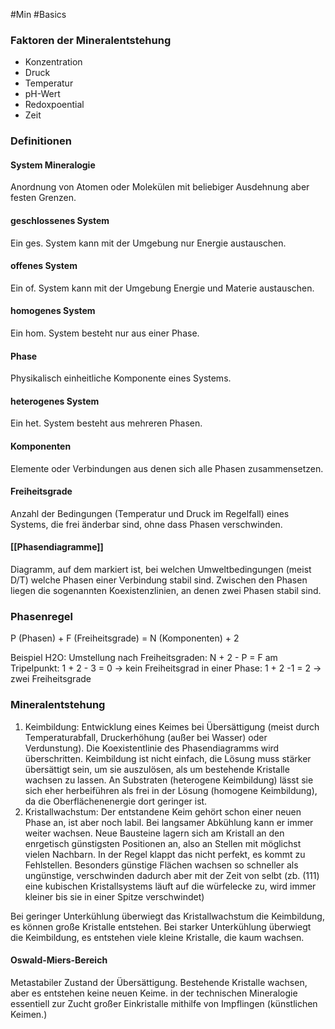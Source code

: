 #Min #Basics 


### Faktoren der Mineralentstehung

- Konzentration
- Druck
- Temperatur
- pH-Wert
- Redoxpoential
- Zeit
<!--ID: 1705934302598-->


### Definitionen

#### System Mineralogie

Anordnung von Atomen oder Molekülen mit beliebiger Ausdehnung aber festen Grenzen.



#### geschlossenes System

Ein ges. System kann mit der Umgebung nur Energie austauschen.



#### offenes System

Ein of. System kann mit der Umgebung Energie und Materie austauschen.



#### homogenes System

Ein hom. System besteht nur aus einer Phase.



#### Phase

Physikalisch einheitliche Komponente eines Systems.



#### heterogenes System

Ein het. System besteht aus mehreren Phasen.



#### Komponenten

Elemente oder Verbindungen aus denen sich alle Phasen zusammensetzen.



#### Freiheitsgrade

Anzahl der Bedingungen (Temperatur und Druck im Regelfall) eines Systems, die frei änderbar sind, ohne dass Phasen verschwinden.



#### [[Phasendiagramme]]

Diagramm, auf dem markiert ist, bei welchen Umweltbedingungen (meist D/T) welche Phasen einer Verbindung stabil sind. Zwischen den Phasen liegen die sogenannten Koexistenzlinien, an denen zwei Phasen stabil sind.



### Phasenregel

P (Phasen) + F (Freiheitsgrade) = N (Komponenten) + 2



Beispiel H2O: 
Umstellung nach Freiheitsgraden:  N + 2 - P = F
am Tripelpunkt: 1 + 2 - 3 = 0  -> kein Freiheitsgrad
in einer Phase: 1 + 2 -1 = 2 -> zwei Freiheitsgrade


### Mineralentstehung

1. Keimbildung: Entwicklung eines Keimes bei Übersättigung (meist durch Temperaturabfall, Druckerhöhung (außer bei Wasser) oder Verdunstung). Die Koexistentlinie des Phasendiagramms wird überschritten. Keimbildung ist nicht einfach, die Lösung muss stärker übersättigt sein, um sie auszulösen, als um bestehende Kristalle wachsen zu lassen.  An Substraten (heterogene Keimbildung) lässt sie sich eher herbeiführen als frei in der Lösung (homogene Keimbildung), da die Oberflächenenergie dort geringer ist.
2. Kristallwachstum: Der entstandene Keim gehört schon einer neuen Phase an, ist aber noch labil. Bei langsamer Abkühlung kann er immer weiter wachsen. Neue Bausteine lagern sich am Kristall an den enrgetisch günstigsten Positionen an, also an Stellen mit möglichst vielen Nachbarn. In der Regel klappt das nicht perfekt, es kommt zu Fehlstellen. Besonders günstige Flächen wachsen so schneller als ungünstige, verschwinden dadurch aber mit der Zeit von selbt (zb. (111) eine kubischen Kristallsystems läuft auf die würfelecke zu, wird immer kleiner bis sie in einer Spitze verschwindet)

Bei geringer Unterkühlung überwiegt das Kristallwachstum die Keimbildung, es können große Kristalle entstehen. Bei starker Unterkühlung überwiegt die Keimbildung, es entstehen viele kleine Kristalle, die kaum wachsen.

#### Oswald-Miers-Bereich

Metastabiler Zustand der Übersättigung. Bestehende Kristalle wachsen, aber es entstehen keine neuen Keime. in der technischen Mineralogie essentiell zur Zucht großer Einkristalle mithilfe von Impflingen (künstlichen Keimen.)

